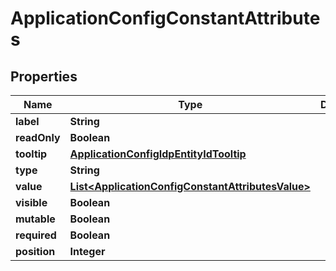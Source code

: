 
# ApplicationConfigConstantAttributes

## Properties
Name | Type | Description | Notes
------------ | ------------- | ------------- | -------------
**label** | **String** |  |  [optional]
**readOnly** | **Boolean** |  |  [optional]
**tooltip** | [**ApplicationConfigIdpEntityIdTooltip**](ApplicationConfigIdpEntityIdTooltip.md) |  |  [optional]
**type** | **String** |  |  [optional]
**value** | [**List&lt;ApplicationConfigConstantAttributesValue&gt;**](ApplicationConfigConstantAttributesValue.md) |  |  [optional]
**visible** | **Boolean** |  |  [optional]
**mutable** | **Boolean** |  |  [optional]
**required** | **Boolean** |  |  [optional]
**position** | **Integer** |  |  [optional]



